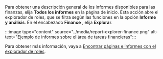 Para obtener una descripción general de los informes disponibles para las finanzas, elija **Todos los informes** en la página de inicio. Esta acción abre el explorador de roles, que se filtra según las funciones en la opción **Informe y análisis**. En el encabezado **Finance** , elija **Explorar**.

:::image type="content" source="../media/report-explorer-finance.png" alt-text="Ejemplo de informes sobre el área de tareas financieras":::

Para obtener más información, vaya a [Encontrar páginas e informes con el explorador de roles](../ui-role-explorer.md).